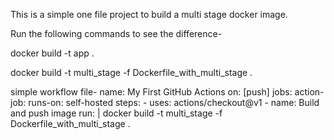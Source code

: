 This is a simple one file project to build a multi stage docker image.

Run the following commands to see the difference-

docker build -t app .

docker build -t multi_stage -f Dockerfile_with_multi_stage .

simple workflow file-
name: My First GitHub Actions
on: [push]
jobs:
  action-job:
    runs-on: self-hosted
    steps:
    - uses: actions/checkout@v1
    - name: Build and push image
      run: |
        docker build -t multi_stage -f Dockerfile_with_multi_stage .
